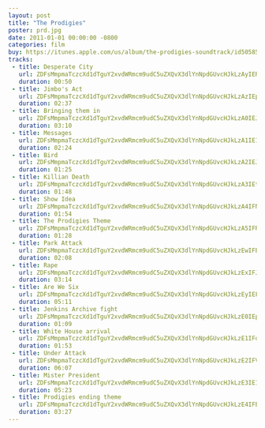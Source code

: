 ```yaml
---
layout: post
title: "The Prodigies"
poster: prd.jpg
date: 2011-01-01 00:00:00 -0800
categories: film
buy: https://itunes.apple.com/us/album/the-prodigies-soundtrack/id505858736
tracks:
 - title: Desperate City
   url: ZDFsMmpmaTczcXd1dTguY2xvdWRmcm9udC5uZXQvX3dlYnNpdGUvcHJkLzAyIERlc3BlcmF0ZSBDaXR5Lm1wMw==
   duration: 00:50
 - title: Jimbo's Act
   url: ZDFsMmpmaTczcXd1dTguY2xvdWRmcm9udC5uZXQvX3dlYnNpdGUvcHJkLzAzIEppbWJvJ3MgQWN0Lm1wMw==
   duration: 02:37
 - title: Bringing them in
   url: ZDFsMmpmaTczcXd1dTguY2xvdWRmcm9udC5uZXQvX3dlYnNpdGUvcHJkLzA0IEJyaW5naW5nIHRoZW0gaW4ubXAz
   duration: 03:10
 - title: Messages
   url: ZDFsMmpmaTczcXd1dTguY2xvdWRmcm9udC5uZXQvX3dlYnNpdGUvcHJkLzA1IE1lc3NhZ2VzLm1wMw==
   duration: 02:24
 - title: Bird
   url: ZDFsMmpmaTczcXd1dTguY2xvdWRmcm9udC5uZXQvX3dlYnNpdGUvcHJkLzA2IEJpcmQubXAz
   duration: 01:25
 - title: Killian Death
   url: ZDFsMmpmaTczcXd1dTguY2xvdWRmcm9udC5uZXQvX3dlYnNpdGUvcHJkLzA3IEtpbGxpYW4gRGVhdGgubXAz
   duration: 01:48
 - title: Show Idea
   url: ZDFsMmpmaTczcXd1dTguY2xvdWRmcm9udC5uZXQvX3dlYnNpdGUvcHJkLzA4IFNob3cgSWRlYS5tcDM=
   duration: 01:54
 - title: The Prodigies Theme
   url: ZDFsMmpmaTczcXd1dTguY2xvdWRmcm9udC5uZXQvX3dlYnNpdGUvcHJkLzA5IFRoZSBQcm9kaWdpZXMgVGhlbWUubXAz
   duration: 01:28
 - title: Park Attack
   url: ZDFsMmpmaTczcXd1dTguY2xvdWRmcm9udC5uZXQvX3dlYnNpdGUvcHJkLzEwIFBhcmsgQXR0YWNrLm1wMw==
   duration: 02:08
 - title: Rape
   url: ZDFsMmpmaTczcXd1dTguY2xvdWRmcm9udC5uZXQvX3dlYnNpdGUvcHJkLzExIFJhcGUubXAz
   duration: 03:14
 - title: Are We Six
   url: ZDFsMmpmaTczcXd1dTguY2xvdWRmcm9udC5uZXQvX3dlYnNpdGUvcHJkLzEyIEFyZSBXZSBTaXgubXAz
   duration: 05:11
 - title: Jenkins Archive fight
   url: ZDFsMmpmaTczcXd1dTguY2xvdWRmcm9udC5uZXQvX3dlYnNpdGUvcHJkLzE0IEplbmtpbnMgQXJjaGl2ZSBmaWdodC5tcDM=
   duration: 01:09
 - title: White House arrival
   url: ZDFsMmpmaTczcXd1dTguY2xvdWRmcm9udC5uZXQvX3dlYnNpdGUvcHJkLzE1IFdoaXRlIEhvdXNlIGFycml2YWwubXAz
   duration: 01:53
 - title: Under Attack
   url: ZDFsMmpmaTczcXd1dTguY2xvdWRmcm9udC5uZXQvX3dlYnNpdGUvcHJkLzE2IFVuZGVyIEF0dGFjay5tcDM=
   duration: 06:07
 - title: Mister President
   url: ZDFsMmpmaTczcXd1dTguY2xvdWRmcm9udC5uZXQvX3dlYnNpdGUvcHJkLzE3IE1pc3RlciBQcmVzaWRlbnQubXAz
   duration: 05:23
 - title: Prodigies ending theme
   url: ZDFsMmpmaTczcXd1dTguY2xvdWRmcm9udC5uZXQvX3dlYnNpdGUvcHJkLzE4IFByb2RpZ2llcyBlbmRpbmcgdGhlbWUubXAz
   duration: 03:27
---
```

